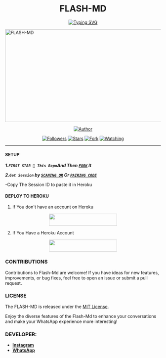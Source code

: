 <h1 align="center"> FLASH-MD </h1>
<p align="center">  
<a href="https://git.io/typing-svg"><img src="https://readme-typing-svg.demolab.com?font=Black+Ops+One&size=50&pause=1000&color=1BAFBAFF&center=true&width=910&height=100&lines=THANKS FOR CHOOSING +FLASH-MD;MULTI+DEVICE+WHATSAPP+BOT;CREATED+BY+FRANCE+KING;RELESED+22.2.2024" alt="Typing SVG" /></a>
  </p>
    <img alt="FLASH-MD" width="700" height="300" src="https://telegra.ph/file/3f985014b51b3cf335bfe.jpg">
<p align="center">
<p align="center">
<a href="https://github.com/franceking1/Flash-Md"><img title="Author" src="https://img.shields.io/badge/FLASH_MD-black?style=for-the-badge&logo=github"></a>
<p/>
<p align="center">
<a href="https://github.com/franceking1?tab=followers"><img title="Followers" src="https://img.shields.io/github/followers/franceking1?label=Followers&style=social"></a>
<a href="https://github.com/franceking1/Flash-Md/stargazers/"><img title="Stars" src="https://img.shields.io/github/stars/franceking1/Flash-Md?&style=social"></a>
<a href="https://github.com/franceking1/Flash-Md/network/members"><img title="Fork" src="https://img.shields.io/github/forks/franceking1/Flash-Md?style=social"></a>
<a href="https://github.com/franceking1/Flash-Md/watchers"><img title="Watching" src="https://img.shields.io/github/watchers/franceking1/Flash-Md?label=Watching&style=social"></a>
  
***

#### SETUP

***1.`FIRST STAR 🌟 This Repo`And Then [`FORK`](https://github.com/franceking1/Flash-Md/fork) It***

***2.`Get Session` by [`SCANING QR`](https://flash-md-qr.onrender.com) Or [`PAIRING CODE`](https://flash-md-pair-85cef2fd8430.herokuapp.com/pair)***

-Copy The Session ID to paste it in Heroku


#### DEPLOY TO HEROKU 

1. If You don't have an account on Heroku
    <br>
<p align="center"><a href="https://signup.heroku.com">
 <img src="https://img.shields.io/badge/Create%20Account%20Now-blue?style=for-the-badge&logo=heroku" width="220" height="38.45"/></a></p>

2. If You Have a Heroku Account 
    <br>
<p align="center"><a href="https://guru-bot-deploy.vercel.app"> <img src="https://img.shields.io/badge/DEPLOY%20NOW-blue?style=for-the-badge&logo=heroku" width="220" height="38.45"/></a></p>





### CONTRIBUTIONS 

Contributions to Flash-Md are welcome! If you have ideas for new features, improvements, or bug fixes, feel free to open an issue or submit a pull request.

### LICENSE 

The FLASH-MD is released under the [MIT License](https://opensource.org/licenses/MIT).

Enjoy the diverse features of the Flash-Md  to enhance your conversations and make your WhatsApp experience more interesting!

### DEVELOPER:

- [**Instagram**](https://instagram.com/france.king1)
- [**WhatsApp**](https://wa.me/254757835036)

